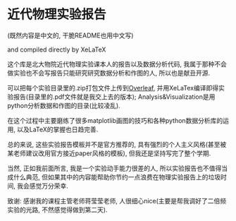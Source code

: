 # 近代物理实验报告

(既然内容是中文的, 干脆README也用中文写)

and compiled directly by XeLaTeX

这个库是北大物院近代物理实验课本人的报告以及数据分析代码, 我属于那种不会做实验也不会写报告只能研究研究数据分析和作图的人, 所以也是献丑开源.

可以把每个实验目录里的.zip打包文件上传到[Overleaf](https://www.overleaf.com/project), 并用XeLaTex编译即得实验报告(目录里的.pdf文件就是我交上去的版本); Analysis&Visualization是用python分析数据和作图的目录(比较凌乱).

在这个过程中主要磨练了很多matplotlib画图的技巧和各种python数据分析库的运用, 以及LaTeX的掌握也日趋完善.

总的来说, 这些实验报告模板并不是官方推荐的, 具有强烈的个人主义风格(甚至被某老师建议改用官方接近paper风格的模板), 但我还是坚持写完了整个学期.

当然, 正如我前面所言, 我是一个实验动手能力很差的人, 所以实验报告也不值得当成什么典范, 但如果其中的内容能帮助你节约一点浪费在物理实验报告上的垃圾时间, 我会感觉万分荣幸.

致谢: 感谢我的课程主管老师蒋莹莹老师, 人很细心nice(主要是帮我调好了二倍频实验的光路, 不然感觉得做到第二天).
